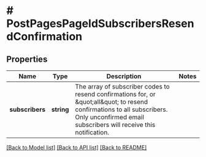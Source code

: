 # # PostPagesPageIdSubscribersResendConfirmation

## Properties

Name | Type | Description | Notes
------------ | ------------- | ------------- | -------------
**subscribers** | **string** | The array of subscriber codes to resend confirmations for, or \&quot;all\&quot; to resend confirmations to all subscribers. Only unconfirmed email subscribers will receive this notification. |

[[Back to Model list]](../../README.md#models) [[Back to API list]](../../README.md#endpoints) [[Back to README]](../../README.md)
